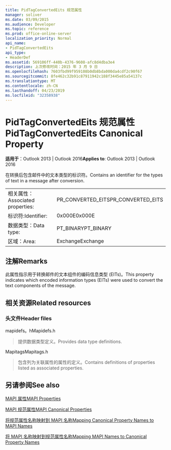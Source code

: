 ```yaml
---
title: PidTagConvertedEits 规范属性
manager: soliver
ms.date: 03/09/2015
ms.audience: Developer
ms.topic: reference
ms.prod: office-online-server
localization_priority: Normal
api_name:
- PidTagConvertedEits
api_type:
- HeaderDef
ms.assetid: 569106ff-440b-4376-9608-afc8d4dba3e4
description: 上次修改时间：2015 年 3 月 9 日
ms.openlocfilehash: 7603fbd99f959108b0db8bda000da4cdf2c90f67
ms.sourcegitcommit: 8fe462c32b91c87911942c188f3445e85a54137c
ms.translationtype: MT
ms.contentlocale: zh-CN
ms.lasthandoff: 04/23/2019
ms.locfileid: "32358938"
---
```

# <a name="pidtagconvertedeits-canonical-property"></a><span data-ttu-id="711c0-103">PidTagConvertedEits 规范属性</span><span class="sxs-lookup"><span data-stu-id="711c0-103">PidTagConvertedEits Canonical Property</span></span>

  
  
<span data-ttu-id="711c0-104">**适用于**：Outlook 2013 | Outlook 2016</span><span class="sxs-lookup"><span data-stu-id="711c0-104">**Applies to**: Outlook 2013 | Outlook 2016</span></span> 
  
<span data-ttu-id="711c0-105">在转换后包含邮件中的文本类型的标识符。</span><span class="sxs-lookup"><span data-stu-id="711c0-105">Contains an identifier for the types of text in a message after conversion.</span></span>
  
|||
|:-----|:-----|
|<span data-ttu-id="711c0-106">相关属性：</span><span class="sxs-lookup"><span data-stu-id="711c0-106">Associated properties:</span></span>  <br/> |<span data-ttu-id="711c0-107">PR_CONVERTED_EITS</span><span class="sxs-lookup"><span data-stu-id="711c0-107">PR_CONVERTED_EITS</span></span>  <br/> |
|<span data-ttu-id="711c0-108">标识符:</span><span class="sxs-lookup"><span data-stu-id="711c0-108">Identifier:</span></span>  <br/> |<span data-ttu-id="711c0-109">0x000E</span><span class="sxs-lookup"><span data-stu-id="711c0-109">0x000E</span></span>  <br/> |
|<span data-ttu-id="711c0-110">数据类型：</span><span class="sxs-lookup"><span data-stu-id="711c0-110">Data type:</span></span>  <br/> |<span data-ttu-id="711c0-111">PT_BINARY</span><span class="sxs-lookup"><span data-stu-id="711c0-111">PT_BINARY</span></span>  <br/> |
|<span data-ttu-id="711c0-112">区域：</span><span class="sxs-lookup"><span data-stu-id="711c0-112">Area:</span></span>  <br/> |<span data-ttu-id="711c0-113">Exchange</span><span class="sxs-lookup"><span data-stu-id="711c0-113">Exchange</span></span>  <br/> |
   
## <a name="remarks"></a><span data-ttu-id="711c0-114">注解</span><span class="sxs-lookup"><span data-stu-id="711c0-114">Remarks</span></span>

<span data-ttu-id="711c0-115">此属性指示用于转换邮件的文本组件的编码信息类型 (EITs)。</span><span class="sxs-lookup"><span data-stu-id="711c0-115">This property indicates which encoded information types (EITs) were used to convert the text components of the message.</span></span>
  
## <a name="related-resources"></a><span data-ttu-id="711c0-116">相关资源</span><span class="sxs-lookup"><span data-stu-id="711c0-116">Related resources</span></span>

### <a name="header-files"></a><span data-ttu-id="711c0-117">头文件</span><span class="sxs-lookup"><span data-stu-id="711c0-117">Header files</span></span>

<span data-ttu-id="711c0-118">mapidefs。h</span><span class="sxs-lookup"><span data-stu-id="711c0-118">Mapidefs.h</span></span>
  
> <span data-ttu-id="711c0-119">提供数据类型定义。</span><span class="sxs-lookup"><span data-stu-id="711c0-119">Provides data type definitions.</span></span>
    
<span data-ttu-id="711c0-120">Mapitags</span><span class="sxs-lookup"><span data-stu-id="711c0-120">Mapitags.h</span></span>
  
> <span data-ttu-id="711c0-121">包含列为关联属性的属性的定义。</span><span class="sxs-lookup"><span data-stu-id="711c0-121">Contains definitions of properties listed as associated properties.</span></span>
    
## <a name="see-also"></a><span data-ttu-id="711c0-122">另请参阅</span><span class="sxs-lookup"><span data-stu-id="711c0-122">See also</span></span>



[<span data-ttu-id="711c0-123">MAPI 属性</span><span class="sxs-lookup"><span data-stu-id="711c0-123">MAPI Properties</span></span>](mapi-properties.md)
  
[<span data-ttu-id="711c0-124">MAPI 规范属性</span><span class="sxs-lookup"><span data-stu-id="711c0-124">MAPI Canonical Properties</span></span>](mapi-canonical-properties.md)
  
[<span data-ttu-id="711c0-125">将规范属性名称映射到 MAPI 名称</span><span class="sxs-lookup"><span data-stu-id="711c0-125">Mapping Canonical Property Names to MAPI Names</span></span>](mapping-canonical-property-names-to-mapi-names.md)
  
[<span data-ttu-id="711c0-126">将 MAPI 名称映射到规范属性名称</span><span class="sxs-lookup"><span data-stu-id="711c0-126">Mapping MAPI Names to Canonical Property Names</span></span>](mapping-mapi-names-to-canonical-property-names.md)

